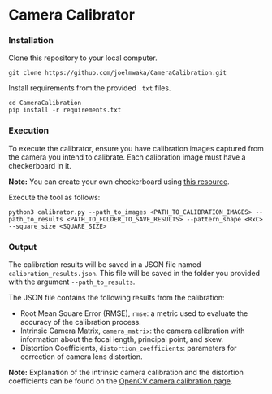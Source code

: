 # Camera Calibrator



### Installation

Clone this repository to your local computer.
```console
git clone https://github.com/joelmwaka/CameraCalibration.git
```

Install requirements from the provided `.txt` files.
```console
cd CameraCalibration
pip install -r requirements.txt
```


### Execution

To execute the calibrator, ensure you have calibration images captured from the camera you intend to calibrate.
Each calibration image must have a checkerboard in it.

**Note:** You can create your own checkerboard using 
[this resource](https://markhedleyjones.com/projects/calibration-checkerboard-collection).

Execute the tool as follows:
```console
python3 calibrator.py --path_to_images <PATH_TO_CALIBRATION_IMAGES> --path_to_results <PATH_TO_FOLDER_TO_SAVE_RESULTS> --pattern_shape <RxC> --square_size <SQUARE_SIZE>
```

### Output

The calibration results will be saved in a JSON file named `calibration_results.json`. This file will be saved in the
folder you provided with the argument `--path_to_results`.

The JSON file contains the following results from the calibration:

- Root Mean Square Error (RMSE), `rmse`: a metric used to evaluate the accuracy of the calibration process.
- Intrinsic Camera Matrix, `camera_matrix`: the camera calibration with information about the focal length, principal point, and skew.
- Distortion Coefficients, `distortion_coefficients`: parameters for correction of camera lens distortion.

**Note:** Explanation of the intrinsic camera calibration and the distortion coefficients can be found on the 
[OpenCV camera calibration page](https://docs.opencv.org/4.x/dc/dbb/tutorial_py_calibration.html).
